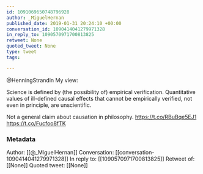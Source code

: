 ```yaml
---
id: 1091069650748796928
author: _MiguelHernan
published_date: 2019-01-31 20:24:10 +00:00
conversation_id: 1090414041279971328
in_reply_to: 1090570971700813825
retweet: None
quoted_tweet: None
type: tweet
tags:

---
```


@HenningStrandin My view:

Science is defined by (the possibility of) empirical verification. Quantitative values of ill-defined causal effects that cannot be empirically verified, not even in principle, are unscientific.

Not a general claim about causation in philosophy.
https://t.co/RBuBqe5EJ1 https://t.co/Fucfoo8fTK

### Metadata

Author: [[@_MiguelHernan]]
Conversation: [[conversation-1090414041279971328]]
In reply to: [[1090570971700813825]]
Retweet of: [[None]]
Quoted tweet: [[None]]
